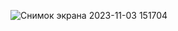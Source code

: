 ![Снимок экрана 2023-11-03 151704](https://github.com/xd-zede32x/My-Eleventh-Game/assets/125603037/1287ddcb-b63a-497e-a725-58c159aab0d0)
